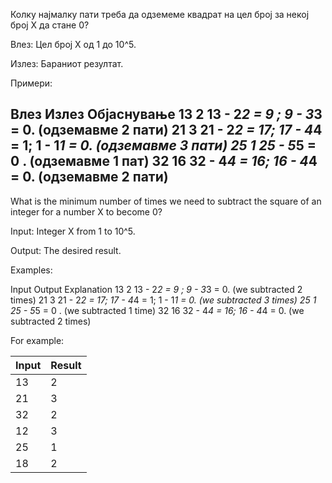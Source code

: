 Колку најмалку пати треба да одземеме квадрат на цел број за некој број Х да стане 0?

Влез: Цел број Х од 1 до 10^5.

Излез: Бараниот резултат.

Примери:

Влез	Излез	Објаснување
13
2
13 - 2*2  = 9 ;   9 - 3*3  = 0. (одземавме 2 пати)
21
3
21 - 2*2  = 17;  17 - 4*4 = 1;  1 - 1*1 = 0. (одземавме 3 пати)
25
1
25 - 5*5 = 0 . (одземавме 1 пат)
32
16
32 - 4*4 = 16;  16 - 4*4 = 0. (одземавме 2 пати)
---------------------------------------------------------------------------
What is the minimum number of times we need to subtract the square of an integer for a number X to become 0?

Input: Integer X from 1 to 10^5.

Output: The desired result.


Examples:


Input	Output	Explanation
13
2
13 - 2*2  = 9 ;   9 - 3*3  = 0. (we subtracted 2 times)
21
3
21 - 2*2  = 17;  17 - 4*4 = 1;  1 - 1*1 = 0. (we subtracted 3 times)
25
1
25 - 5*5 = 0 . (we subtracted 1 time)
32
16
32 - 4*4 = 16;  16 - 4*4 = 0. (we subtracted 2 times)

For example:

| Input	| Result |
| ----- | ----- |
| 13 |2 |
| 21 |3 |
|32 | 2|
|12 |3 |
| 25 |1 |
|18 |2 |